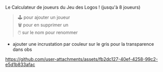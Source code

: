 Le Calculateur de joueurs du Jeu des Logos ! (jusqu'à 8 joueurs)

> 🕹️ pour ajouter un joueur<br>
> 🗑️ pour en supprimer un<br>
> 🖱️ sur le nom pour renommer<br>

+ ajouter une incrustation par couleur sur le gris pour la transparence dans obs


https://github.com/user-attachments/assets/fb2dc127-40ef-4258-99c2-e5d1b833afac

